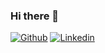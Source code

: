 ### Hi there 👋

[![Github][github-image]][github] [![Linkedin][linkedin-image]][linkedin]

[github-image]: https://img.shields.io/badge/GitHub-000000?style=for-the-badge&logo=GitHub&logoColor=white
[github]: https://github.com/loumalouomega/

[linkedin-image]: https://img.shields.io/badge/Linkedin-0088CC?style=for-the-badge&logo=Linkedin&logoColor=white
[linkedin]: linkedin.com/in/vicentemataix
